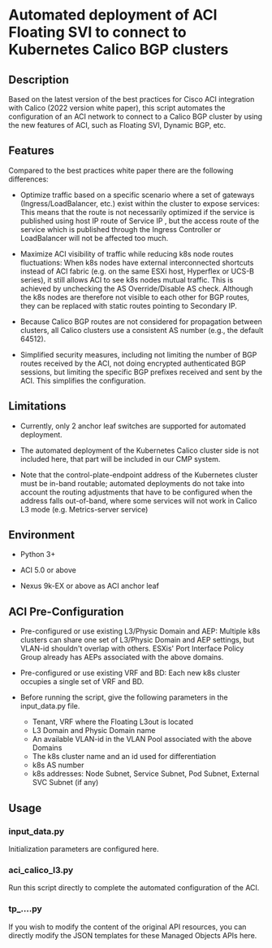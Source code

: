 # Automated deployment of ACI Floating SVI to connect to Kubernetes Calico BGP clusters

## Description

Based on the latest version of the best practices for Cisco ACI integration with Calico (2022 version white paper), this script automates the configuration of an ACI network to connect to a Calico BGP cluster by using the new features of ACI, such as Floating SVI, Dynamic BGP, etc.


## Features

Compared to the best practices white paper there are the following differences:

* Optimize traffic based on a specific scenario where a set of gateways (Ingress/LoadBalancer, etc.) exist within the cluster to expose services: This means that the route is not necessarily optimized if the service is published using host IP route of Service IP , but the access route of the service which is published through the Ingress Controller or LoadBalancer will not be affected too much.

* Maximize ACI visibility of traffic while reducing k8s node routes fluctuations: When k8s nodes have external interconnected shortcuts instead of ACI fabric (e.g. on the same ESXi host, Hyperflex or UCS-B series), it still allows ACI to see k8s nodes mutual traffic. This is achieved by unchecking the AS Override/Disable AS check. Although the k8s nodes are therefore not visible to each other for BGP routes, they can be replaced with static routes pointing to Secondary IP.

* Because Calico BGP routes are not considered for propagation between clusters, all Calico clusters use a consistent AS number (e.g., the default 64512).

* Simplified security measures, including not limiting the number of BGP routes received by the ACI, not doing encrypted authenticated BGP sessions, but limiting the specific BGP prefixes received and sent by the ACI. This simplifies the configuration.


## Limitations

* Currently, only 2 anchor leaf switches are supported for automated deployment.

* The automated deployment of the Kubernetes Calico cluster side is not included here, that part will be included in our CMP system.

* Note that the control-plate-endpoint address of the Kubernetes cluster must be  in-band routable; automated deployments do not take into account the routing adjustments that have to be configured when the address falls out-of-band, where some services will not work in Calico L3 mode (e.g. Metrics-server service)


## Environment

* Python 3+

* ACI 5.0 or above

* Nexus 9k-EX or above as ACI anchor leaf

##  ACI Pre-Configuration

* Pre-configured or use existing L3/Physic Domain and AEP: Multiple k8s clusters can share one set of L3/Physic Domain and AEP settings, but VLAN-id shouldn't overlap with others. ESXis' Port Interface Policy Group already has AEPs associated with the above domains.

* Pre-configured or use existing VRF and BD: Each new k8s cluster occupies a single set of VRF and BD.

* Before running the script, give the following parameters in the input_data.py file.

  * Tenant, VRF where the Floating L3out is located
  * L3 Domain and Physic Domain name
  * An available VLAN-id in the VLAN Pool associated with the above Domains
  * The k8s cluster name and an id used for differentiation
  * k8s AS number
  * k8s addresses: Node Subnet, Service Subnet, Pod Subnet, External SVC Subnet (if any)


## Usage

### input_data.py

Initialization parameters are configured here.

### aci_calico_l3.py

Run this script directly to complete the automated configuration of the ACI.

### tp_....py

If you wish to modify the content of the original API resources, you can directly modify the JSON templates for these Managed Objects APIs here.
